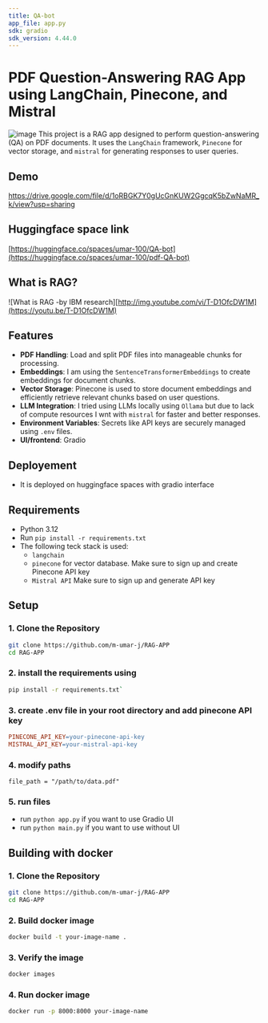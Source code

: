 ```yaml
---
title: QA-bot
app_file: app.py
sdk: gradio
sdk_version: 4.44.0
---
```

# PDF Question-Answering RAG App using LangChain, Pinecone, and Mistral
![image](https://github.com/user-attachments/assets/8c59f9ae-d1ef-4c35-a1ea-1a1d43815de4)
This project is a RAG app designed to perform question-answering (QA) on PDF documents. It uses the `LangChain` framework, `Pinecone` for vector storage, and  `mistral` for generating responses to user queries.
## Demo 
https://drive.google.com/file/d/1oRBGK7Y0gUcGnKUW2GgcqK5bZwNaMR_k/view?usp=sharing
## Huggingface space link
[https://huggingface.co/spaces/umar-100/QA-bot](https://huggingface.co/spaces/umar-100/pdf-QA-bot)


## What is RAG?
![What is RAG -by IBM research][http://img.youtube.com/vi/T-D1OfcDW1M](https://youtu.be/T-D1OfcDW1M)
## Features
- **PDF Handling**: Load and split PDF files into manageable chunks for processing.
- **Embeddings**: I am using the `SentenceTransformerEmbeddings` to create embeddings for document chunks.
- **Vector Storage**: Pinecone is used to store document embeddings and efficiently retrieve relevant chunks based on user questions.
- **LLM Integration**: I tried using LLMs locally using `Ollama` but due to lack of compute resources I wnt with `mistral` for faster and better responses.
- **Environment Variables**: Secrets like API keys are securely managed using `.env` files.
- **UI/frontend**: Gradio 
## Deployement
- It is deployed on huggingface spaces with gradio interface
## Requirements
- Python 3.12
- Run `pip install -r requirements.txt`
- The following teck stack is used:
  - `langchain`
  - `pinecone` for vector database. Make sure to sign up and create Pinecone API key 
  - `Mistral API` Make sure to sign up and generate API key
  

## Setup

### 1. Clone the Repository
```bash
git clone https://github.com/m-umar-j/RAG-APP
cd RAG-APP
```
### 2. install the requirements using 
 ```bash
 pip install -r requirements.txt`
```
### 3. create .env file in your root directory and add pinecone API key

``` makefile
PINECONE_API_KEY=your-pinecone-api-key
MISTRAL_API_KEY=your-mistral-api-key
```
### 4. modify paths

`file_path = "/path/to/data.pdf"`
### 5. run files
- run `python app.py` if you want to use Gradio UI
- run `python main.py` if you want to use without UI

## Building with docker

### 1. Clone the Repository
```bash
git clone https://github.com/m-umar-j/RAG-APP
cd RAG-APP
```
### 2. Build docker image 

```bash
docker build -t your-image-name .
```

### 3. Verify the image

```bash
docker images
```

### 4. Run docker image
```bash
docker run -p 8000:8000 your-image-name
```
